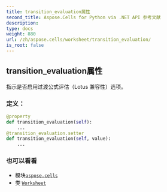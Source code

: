 ```yaml
---
title: transition_evaluation属性
second_title: Aspose.Cells for Python via .NET API 参考文献
description:
type: docs
weight: 880
url: /zh/aspose.cells/worksheet/transition_evaluation/
is_root: false
---
```

## transition_evaluation属性

指示是否启用过渡公式评估（Lotus 兼容性）选项。
### 定义：
```python
@property
def transition_evaluation(self):
    ...
@transition_evaluation.setter
def transition_evaluation(self, value):
    ...
```

### 也可以看看
* 模块[`aspose.cells`](../../)
* 类 [`Worksheet`](/cells/python-net/zh/aspose.cells/worksheet)
